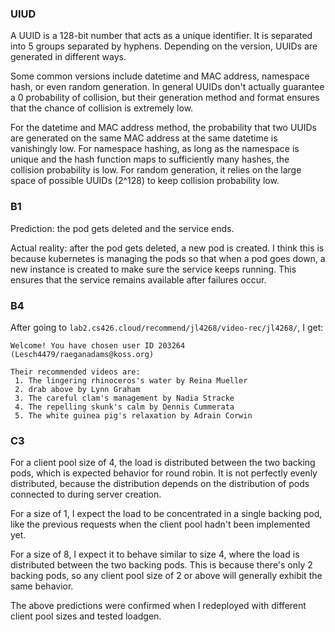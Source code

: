 ### UIUD

A UUID is a 128-bit number that acts as a unique identifier. It is separated into 5 groups separated by hyphens. Depending on the version, UUIDs are generated in different ways.

Some common versions include datetime and MAC address, namespace hash, or even random generation. In general UUIDs don't actually guarantee a 0 probability of collision, but their generation method and format ensures that the chance of collision is extremely low.

For the datetime and MAC address method, the probability that two UUIDs are generated on the same MAC address at the same datetime is vanishingly low. For namespace hashing, as long as the namespace is unique and the hash function maps to sufficiently many hashes, the collision probability is low. For random generation, it relies on the large space of possible UUIDs (2^128) to keep collision probability low.


### B1

Prediction: the pod gets deleted and the service ends.

Actual reality: after the pod gets deleted, a new pod is created. I think this is because kubernetes is managing the pods so that when a pod goes down, a new instance is created to make sure the service keeps running. This ensures that the service remains available after failures occur.


### B4

After going to `lab2.cs426.cloud/recommend/jl4268/video-rec/jl4268/`, I get:

```
Welcome! You have chosen user ID 203264 (Lesch4479/raeganadams@koss.org)

Their recommended videos are:
 1. The lingering rhinoceros's water by Reina Mueller
 2. drab above by Lynn Graham
 3. The careful clam's management by Nadia Stracke
 4. The repelling skunk's calm by Dennis Cummerata
 5. The white guinea pig's relaxation by Adrain Corwin
```


### C3

For a client pool size of 4, the load is distributed between the two backing pods, which is expected behavior for round robin. It is not perfectly evenly distributed, because the distribution depends on the distribution of pods connected to during server creation.

For a size of 1, I expect the load to be concentrated in a single backing pod, like the previous requests when the client pool hadn't been implemented yet. 

For a size of 8, I expect it to behave similar to size 4, where the load is distributed between the two backing pods. This is because there's only 2 backing pods, so any client pool size of 2 or above will generally exhibit the same behavior.

The above predictions were confirmed when I redeployed with different client pool sizes and tested loadgen.

